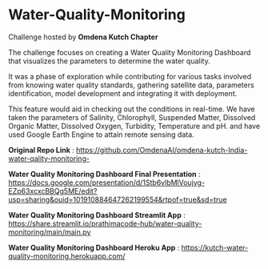 # Water-Quality-Monitoring

Challenge hosted by **Omdena Kutch Chapter**

The challenge focuses on creating a Water Quality Monitoring Dashboard that visualizes the parameters to determine the water quality.

It was a phase of exploration while contributing for various tasks involved from knowing water quality standards, gathering satellite data, parameters identification, model development and integrating it with deployment.

This feature would aid in checking out the conditions in real-time. We have taken the parameters of Salinity, Chlorophyll, Suspended Matter, Dissolved Organic Matter, Dissolved Oxygen, Turbidity, Temperature and pH. and have used Google Earth Engine to attain remote sensing data.

**Original Repo Link** : https://github.com/OmdenaAI/omdena-kutch-India-water-qality-monitoring-

**Water Quality Monitoring Dashboard Final Presentation** : https://docs.google.com/presentation/d/1Stb6vlbMlVoujyg-EZp63xcxcBBQg5ME/edit?usp=sharing&ouid=101910884647262199554&rtpof=true&sd=true

**Water Quality Monitoring Dashboard Streamlit App** : https://share.streamlit.io/prathimacode-hub/water-quality-monitoring/main/main.py

**Water Quality Monitoring Dashboard Heroku App** : https://kutch-water-quality-monitoring.herokuapp.com/
